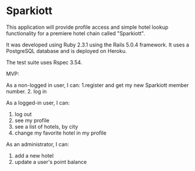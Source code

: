 # Sparkiott

This application will provide profile access and simple hotel lookup functionality for a premiere hotel chain called "Sparkiott".

It was developed using Ruby 2.3.1 using the Rails 5.0.4 framework. It uses a PostgreSQL database and is deployed on Heroku.

The test suite uses Rspec 3.54.

MVP:

As a non-logged in user, I can:
1.register and get my new Sparkiott member number.
2. log in

As a logged-in user, I can:
1. log out
2. see my profile
3. see a list of hotels, by city
4. change my favorite hotel in my profile

As an administrator, I can:
1. add a new hotel
2. update a user's point balance





<!-- * System dependencies

* Configuration

* Database creation

* Database initialization

* How to run the test suite

* Services (job queues, cache servers, search engines, etc.)

* Deployment instructions

* ... -->
